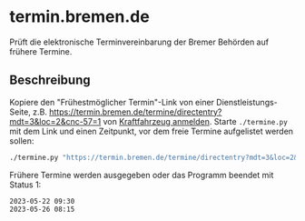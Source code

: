 # termin.bremen.de
Prüft die elektronische Terminvereinbarung der Bremer Behörden auf frühere Termine.

## Beschreibung
Kopiere den "Frühestmöglicher Termin"-Link von einer Dienstleistungs-Seite, z.B. https://termin.bremen.de/termine/directentry?mdt=3&loc=2&cnc-57=1 von [Kraftfahrzeug anmelden](https://www.service.bremen.de/dienstleistungen/kraftfahrzeug-anmelden-8389).
Starte `./termine.py` mit dem Link und einen Zeitpunkt, vor dem freie Termine aufgelistet werden sollen: 
```sh
./termine.py "https://termin.bremen.de/termine/directentry?mdt=3&loc=2&cnc-57=1" "2023-06-06 09:00"
```
Frühere Termine werden ausgegeben oder das Programm beendet mit Status 1:
```
2023-05-22 09:30
2023-05-26 08:15
```
